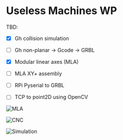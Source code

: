 # Useless Machines WP

TBD:
- [x] Gh collision simulation
- [ ] Gh non-planar -> Gcode -> GRBL
- [x] Modular linear axes (MLA)
- [ ] MLA XY+ assembly
- [ ] RPi Pyserial to GRBL  
- [ ] TCP to point2D using OpenCV


![MLA](imgs/MLA.jpg)

![CNC](imgs/cnc-shield.jpg)

![Simulation](imgs/gh-sim.gif)